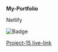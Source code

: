 **My-Portfolio**

Netlify

![Badge](https://img.shields.io/badge/Project--15-Live-brightgreen)

[Project-15 live-link](https://live-class-project-15-rj.netlify.app/)
